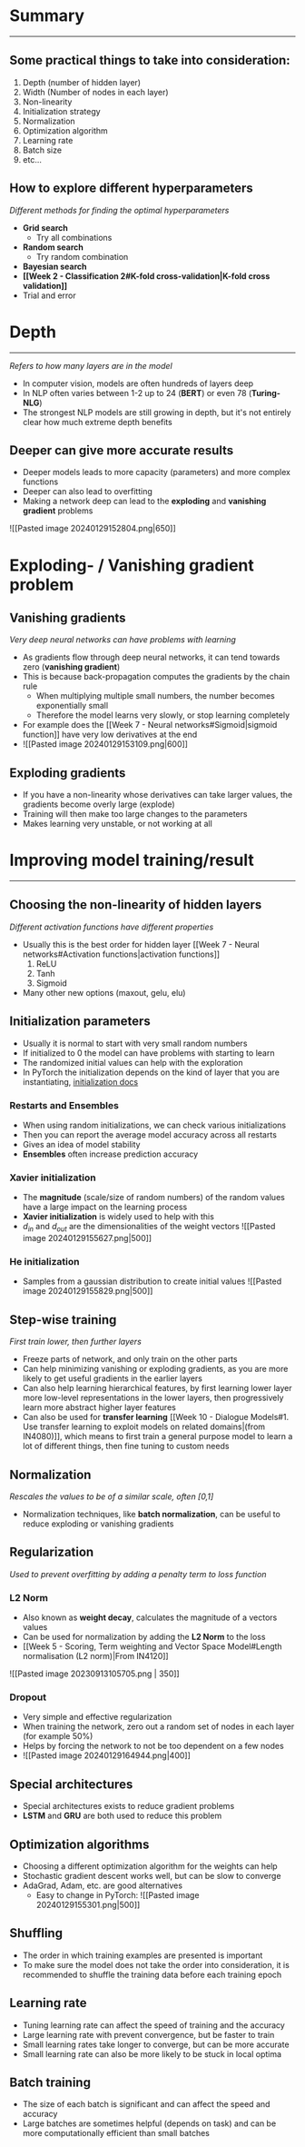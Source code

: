
# Summary
---
## Some practical things to take into consideration:

1. Depth (number of hidden layer)
2. Width (Number of nodes in each layer)
3. Non-linearity
4. Initialization strategy
5. Normalization
6. Optimization algorithm
7. Learning rate
8. Batch size
9. etc...

## How to explore different hyperparameters
_Different methods for finding the optimal hyperparameters_

* **Grid search**
	* Try all combinations
* **Random search**
	* Try random combination
* **Bayesian search**
* **[[Week 2 - Classification 2#K-fold cross-validation|K-fold cross validation]]**
* Trial and error


# Depth
---
_Refers to how many layers are in the model_

* In computer vision, models are often hundreds of layers deep
* In NLP often varies between 1-2 up to 24 (**BERT**) or even 78 (**Turing-NLG**)
* The strongest NLP models are still growing in depth, but it's not entirely clear how much extreme depth benefits

## Deeper can give more accurate results

* Deeper models leads to more capacity (parameters) and more complex functions
* Deeper can also lead to overfitting
* Making a network deep can lead to the **exploding** and **vanishing gradient** problems

![[Pasted image 20240129152804.png|650]]


# Exploding- / Vanishing gradient problem
## Vanishing gradients
_Very deep neural networks can have problems with learning_

* As gradients flow through deep neural networks, it can tend towards zero (**vanishing gradient**)
* This is because back-propagation computes the gradients by the chain rule
	* When multiplying multiple small numbers, the number becomes exponentially small
	* Therefore the model learns very slowly, or stop learning completely
* For example does the [[Week 7 - Neural networks#Sigmoid|sigmoid function]] have very low derivatives at the end 
* ![[Pasted image 20240129153109.png|600]]

## Exploding gradients

* If you have a non-linearity whose derivatives can take larger values, the gradients become overly large (explode)
* Training will then make too large changes to the parameters
* Makes learning very unstable, or not working at all


# Improving model training/result
---

## Choosing the non-linearity of hidden layers
_Different activation functions have different properties_

* Usually this is the best order for hidden layer [[Week 7 - Neural networks#Activation functions|activation functions]]
	1. ReLU
	2. Tanh
	3. Sigmoid
* Many other new options (maxout, gelu, elu)


## Initialization parameters

* Usually it is normal to start with very small random numbers
* If initialized to 0 the model can have problems with starting to learn
* The randomized initial values can help with the exploration
* In PyTorch the initialization depends on the kind of layer that you are instantiating, [initialization docs](https://pytorch.org/docs/stable/nn.init.html)

### Restarts and Ensembles

* When using random initializations, we can check various initializations
* Then you can report the average model accuracy across all restarts
* Gives an idea of model stability
* **Ensembles** often increase prediction accuracy

### Xavier initialization

* The **magnitude** (scale/size of random numbers) of the random values have a large impact on the learning process
* **Xavier initialization** is widely used to help with this
* $d_{in}$ and $d_{out}$ are the dimensionalities of the weight vectors
 ![[Pasted image 20240129155627.png|500]]

### He initialization
 
* Samples from a gaussian distribution to create initial values
 ![[Pasted image 20240129155829.png|500]]

## Step-wise training
_First train lower, then further layers_

* Freeze parts of network, and only train on the other parts
* Can help minimizing vanishing or exploding gradients, as you are more likely to get useful gradients in the earlier layers
* Can also help learning hierarchical features, by first learning lower layer more low-level representations in the lower layers, then progressively learn more abstract higher layer features
* Can also be used for **transfer learning** [[Week 10 - Dialogue Models#1. Use transfer learning to exploit models on related domains|(from IN4080)]], which means to first train a general purpose model to learn a lot of different things, then fine tuning to custom needs

## Normalization
_Rescales the values to be of a similar scale, often [0,1]_

* Normalization techniques, like **batch normalization**, can be useful to reduce exploding or vanishing gradients


## Regularization
_Used to prevent overfitting by adding a penalty term to loss function_

### L2 Norm
* Also known as **weight decay**, calculates the magnitude of a vectors values
* Can be used for normalization by adding the **L2 Norm** to the loss
* [[Week 5 - Scoring, Term weighting and Vector Space Model#Length normalisation (L2 norm)|From IN4120]]

![[Pasted image 20230913105705.png | 350]]

### Dropout
* Very simple and effective regularization
* When training the network, zero out a random set of nodes in each layer (for example 50%)
* Helps by forcing the network to not be too dependent on a few nodes
* ![[Pasted image 20240129164944.png|400]]



## Special architectures

* Special architectures exists to reduce gradient problems
* **LSTM** and **GRU** are both used to reduce this problem


## Optimization algorithms

* Choosing a different optimization algorithm for the weights can help
* Stochastic gradient descent works well, but can be slow to converge
* AdaGrad, Adam, etc. are good alternatives
	* Easy to change in PyTorch:
		![[Pasted image 20240129155301.png|500]]

## Shuffling

* The order in which training examples are presented is important
* To make sure the model does not take the order into consideration, it is recommended to shuffle the training data before each training epoch


## Learning rate

* Tuning learning rate can affect the speed of training and the accuracy
* Large learning rate with prevent convergence, but be faster to train
* Small learning rates take longer to converge, but can be more accurate
* Small learning rate can also be more likely to be stuck in local optima

## Batch training

* The size of each batch is significant and can affect the speed and accuracy
* Large batches are sometimes helpful (depends on task) and can be more computationally efficient than small batches